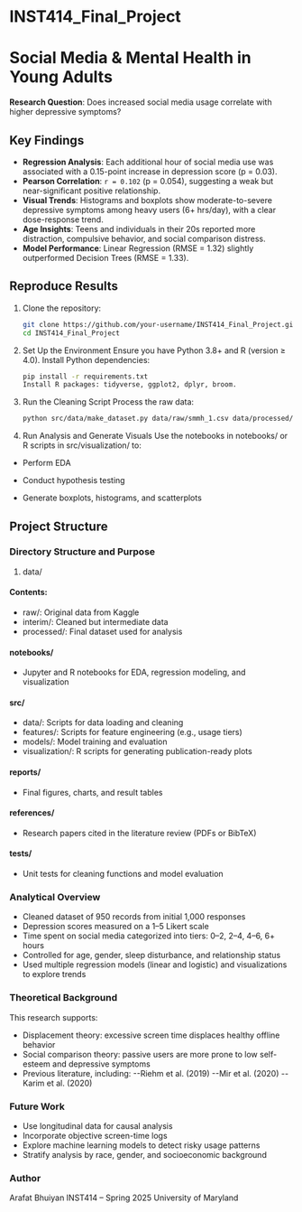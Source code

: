 # INST414_Final_Project

# Social Media & Mental Health in Young Adults  
**Research Question**: Does increased social media usage correlate with higher depressive symptoms?  

## **Key Findings**  
- **Regression Analysis**: Each additional hour of social media use was associated with a 0.15-point increase in depression score (p = 0.03).
- **Pearson Correlation**: `r = 0.102` (p = 0.054), suggesting a weak but near-significant positive relationship.
- **Visual Trends**: Histograms and boxplots show moderate-to-severe depressive symptoms among heavy users (6+ hrs/day), with a clear dose-response trend.
- **Age Insights**: Teens and individuals in their 20s reported more distraction, compulsive behavior, and social comparison distress.
- **Model Performance**: Linear Regression (RMSE = 1.32) slightly outperformed Decision Trees (RMSE = 1.33).

## **Reproduce Results**  
1. Clone the repository:
   ```bash
   git clone https://github.com/your-username/INST414_Final_Project.git
   cd INST414_Final_Project


2. Set Up the Environment
Ensure you have Python 3.8+ and R (version ≥ 4.0). Install Python dependencies:

   ```bash
   pip install -r requirements.txt
   Install R packages: tidyverse, ggplot2, dplyr, broom.


3. Run the Cleaning Script
Process the raw data:

   ```bash
   python src/data/make_dataset.py data/raw/smmh_1.csv data/processed/clean.csv
5. Run Analysis and Generate Visuals
Use the notebooks in notebooks/ or R scripts in src/visualization/ to:

- Perform EDA

- Conduct hypothesis testing

- Generate boxplots, histograms, and scatterplots

## **Project Structure**
### Directory Structure and Purpose
1. data/
#### Contents: 
- raw/: Original data from Kaggle
- interim/: Cleaned but intermediate data
- processed/: Final dataset used for analysis

#### notebooks/
- Jupyter and R notebooks for EDA, regression modeling, and visualization

#### src/
- data/: Scripts for data loading and cleaning
- features/: Scripts for feature engineering (e.g., usage tiers)
- models/: Model training and evaluation
- visualization/: R scripts for generating publication-ready plots

#### reports/
- Final figures, charts, and result tables

#### references/
- Research papers cited in the literature review (PDFs or BibTeX)

#### tests/
- Unit tests for cleaning functions and model evaluation

### Analytical Overview
- Cleaned dataset of 950 records from initial 1,000 responses
- Depression scores measured on a 1–5 Likert scale
- Time spent on social media categorized into tiers: 0–2, 2–4, 4–6, 6+ hours
- Controlled for age, gender, sleep disturbance, and relationship status
- Used multiple regression models (linear and logistic) and visualizations to explore trends
### Theoretical Background
This research supports:
- Displacement theory: excessive screen time displaces healthy offline behavior
- Social comparison theory: passive users are more prone to low self-esteem and depressive symptoms
- Previous literature, including:
--Riehm et al. (2019)
--Mir et al. (2020)
--Karim et al. (2020)
### Future Work
- Use longitudinal data for causal analysis
- Incorporate objective screen-time logs
- Explore machine learning models to detect risky usage patterns
- Stratify analysis by race, gender, and socioeconomic background
### Author
Arafat Bhuiyan
INST414 – Spring 2025
University of Maryland
